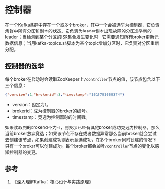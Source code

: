 # 控制器

在一个Kafka集群中存在一个或多个broker，其中一个会被选举为控制器，它负责集群中所有分区和副本的状态。它负责为leader副本出现故障的分区选举新的leader；当检测到某个分区的ISR集合发生变化时，它需要通知所有broker更新元数据信息；当用kafka-topics.sh脚本为某个topic增加分区时，它负责对分区重新分配。

## 控制器的选举

每个broker在启动时会读取ZooKeeper上`/controller`节点的值，该节点包含以下三个信息：

```json
{"version":1,"brokerid":3,"timestamp":"1615781688374"}
```

- version：固定为1。
- brokerid：成为控制器的broker的编号。
- timestamp：竞选为控制器时的时间戳。

如果读取到的brokerid不为-1，则表示已经有其他broker成功竞选为控制器，那么当前broker放弃竞选；如果该节点不存在或者数据异常那么当前broker就会尝试去创建该节点，如果创建成功则表示竞选成功，在多个broker同时创建的情况下只有一个broker可以创建成功。每个broker都会监听`/controller`节点的变化以感知控制器的变更。

## 参考

1. 《深入理解Kafka：核心设计与实践原理》
